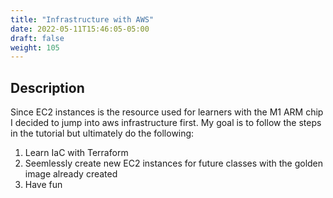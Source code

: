 ```yaml
---
title: "Infrastructure with AWS"
date: 2022-05-11T15:46:05-05:00
draft: false
weight: 105
---
```


## Description

Since EC2 instances is the resource used for learners with the M1 ARM chip I decided to jump into aws infrastructure first. My goal is to follow the steps in the tutorial but ultimately do the following:

1. Learn IaC with Terraform
1. Seemlessly create new EC2 instances for future classes with the golden image already created
1. Have fun
